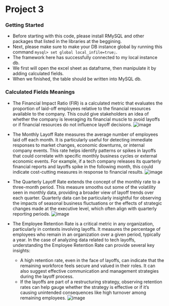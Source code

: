 # Project 3
### Getting Started
- Before starting with this code, please install RMySQL and other packages that listed in the libraries at the beggining.
- Next, please make sure to make your DB instance global by running this command `mysql> set global local_infile=true;`.
- The framework here has successfully connected to my local instance db.
- We first will open the excel sheet as dataframe, then manipulate it by adding calculated fields.
- When we finished, the table should be written into MySQL db.

### Calculated Fields Meanings

- The Financial Impact Ratio (FIR) is a calculated metric that evaluates the proportion of laid-off employees relative to the financial resources available to the company. This could give stakeholders an idea of whether the company is leveraging its financial muscle to avoid layoffs or if financial resources do not influence layoff decisions.
![image](https://github.com/KenHuynh0610/project3/assets/21966832/09e83d01-f3d4-42e9-91c6-b7730ba6404a)

- The Monthly Layoff Rate measures the average number of employees laid off each month. It is particularly useful for detecting immediate responses to market changes, economic downturns, or internal company events.
 This rate helps identify patterns or spikes in layoffs that could correlate with specific monthly business cycles or external economic events. For example, if a tech company releases its quarterly financial reports and layoffs spike in the following month, this could indicate cost-cutting measures in response to financial results.
![image](https://github.com/KenHuynh0610/project3/assets/21966832/07e39cc0-c62c-49ee-b6f1-36422fa7de03)

- The Quarterly Layoff Rate extends the concept of the monthly rate to a three-month period.
This measure smooths out some of the volatility seen in monthly data, providing a broader view of layoff trends over each quarter. Quarterly data can be particularly insightful for observing the impacts of seasonal business fluctuations or the effects of strategic changes made at the executive level, which often align with quarterly reporting periods.
![image](https://github.com/KenHuynh0610/project3/assets/21966832/6fac43b1-8fe6-4138-b395-284e8b5ee2ad)

- The Employee Retention Rate is a critical metric in any organization, particularly in contexts involving layoffs. It measures the percentage of employees who remain in an organization over a given period, typically a year. In the case of analyzing data related to tech layoffs, understanding the Employee Retention Rate can provide several key insights:
  - A high retention rate, even in the face of layoffs, can indicate that the remaining workforce feels secure and valued in their roles. It can also suggest effective communication and management strategies during the layoff process.
  - If the layoffs are part of a restructuring strategy, observing retention rates can help gauge whether the strategy is effective or if it’s causing unintended consequences like high turnover among remaining employees.
  ![image](https://github.com/KenHuynh0610/project3/assets/21966832/c8d48618-e2bb-4b69-afbe-a63718f346db)


